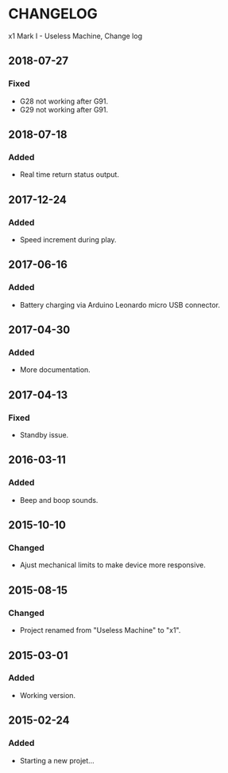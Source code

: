 # CHANGELOG
x1 Mark I - Useless Machine, Change log

## 2018-07-27
### Fixed
- G28 not working after G91.
- G29 not working after G91.

## 2018-07-18
### Added
- Real time return status output.

## 2017-12-24
### Added
- Speed increment during play.

## 2017-06-16
### Added
- Battery charging via Arduino Leonardo micro USB connector.

## 2017-04-30
### Added
- More documentation.

## 2017-04-13
### Fixed
- Standby issue.

## 2016-03-11
### Added
- Beep and boop sounds.

## 2015-10-10
### Changed
- Ajust mechanical limits to make device more responsive.

## 2015-08-15
### Changed
- Project renamed from "Useless Machine" to "x1".

## 2015-03-01
### Added
- Working version.

## 2015-02-24
### Added
- Starting a new projet...
